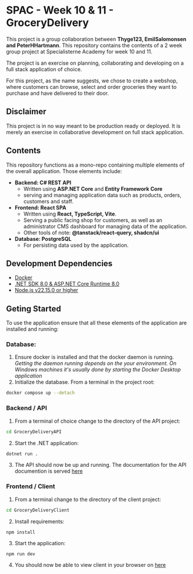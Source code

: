 # SPAC - Week 10 & 11 - GroceryDelivery
This project is a group collaboration between __Thyge123, EmilSalomonsen and PeterHHartmann__.
This repository contains the contents of a 2 week group project at Specialisterne Academy for week 10 and 11. 

The project is an exercise on planning, collaborating and developing on a full stack application of choice.  

For this project, as the name suggests, we chose to create a webshop, where customers can browse, select and order groceries they want to purchase and have delivered to their door.  

## Disclaimer
This project is in no way meant to be production ready or deployed. It is merely an exercise in collaborative development on full stack application.

## Contents
This repository functions as a mono-repo containing multiple elements of the overall application. Those elements include:
- __Backend: C# REST API__ 
   - Written using __ASP.NET Core__ and __Entity Framework Core__
   - serving and managing application data such as products, orders, customers and staff.
- __Frontend: React SPA__ 
   - Written using __React, TypeScript, Vite__.
   - Serving a public facing shop for customers, as well as an administrator CMS dashboard for managing data of the application.  
   - Other tools of note: __@tanstack/react-query, shadcn/ui__
- __Database: PostgreSQL__
   - For persisting data used by the application.

## Development Dependencies
- [Docker](https://www.docker.com/get-started/)
- [.NET SDK 8.0 & ASP.NET Core Runtime 8.0](https://dotnet.microsoft.com/en-us/download/dotnet/8.0)
- [Node.js v22.15.0 or higher](https://nodejs.org/en/download)

## Geting Started
To use the application ensure that all these elements of the application are installed and running:

### Database:
1. Ensure docker is installed and that the docker daemon is running.  
*Getting the daemon running depends on the your environment. On Windows machines it's usually done by starting the Docker Desktop application*
2. Initialize the database. From a terminal in the project root:
```sh
docker compose up --detach
```

### Backend / API
1. From a terminal of choice change to the directory of the API project:
```sh
cd GroceryDeliveryAPI
```
2. Start the .NET application:
```sh
dotnet run .
```
3. The API should now be up and running. The documentation for the API documention is served [here](http://127.0.0.1:5054/swagger/index.html)

### Frontend / Client
1. From a terminal change to the directory of the client project:
```sh
cd GroceryDeliveryClient
```
2. Install requirements:
```sh
npm install
```
3. Start the application:
```
npm run dev
```
4. You should now be able to view client in your browser on [here](http://127.0.0.1:5173/)